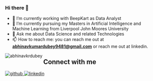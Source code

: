 ### Hi there 👋

<!--
**abhinavkrdubey/abhinavkrdubey** is a ✨ _special_ ✨ repository because its `README.md` (this file) appears on your GitHub profile.

Here are some ideas to get you started:

- 🔭 I’m currently working on ...
- 🌱 I’m currently learning ...
- 👯 I’m looking to collaborate on ...
- 🤔 I’m looking for help with ...
- 💬 Ask me about ...
- 📫 How to reach me: ...
- 😄 Pronouns: ...
- ⚡ Fun fact: ...
-->
- 🔭 I’m currently working with BeepKart as Data Analyst
- 🌱 I’m currently pursuing my Masters in Artificial Intelligence and Machine Learning from Liverpool John Moores University
- 💬 Ask me about Data Science and related Technologies
- 📫 How to reach me: you can reach me out at **abhinavkumardubey9481@gmail.com** or reach me out at linkedin.

<p><img align="left" src="https://github-readme-stats.vercel.app/api?username=abhinavkrdubey&show_icons=true&theme=radical" alt="abhinavkrdubey" />
  
  ## Connect with me  
<div align="left">
<a href="https://github.com/abhinavkrdubey" target="_blank">
<img src=https://img.shields.io/badge/github-%2324292e.svg?&style=for-the-badge&logo=github&logoColor=white alt=github style="margin-bottom: 5px;" />
</a>
<a href="https://linkedin.com/in/rubitryofficial" target="_blank">
<img src=https://img.shields.io/badge/linkedin-%231E77B5.svg?&style=for-the-badge&logo=linkedin&logoColor=white alt=linkedin style="margin-bottom: 5px;" />
</a>
</div>   

<br/>  
